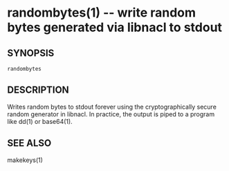 randombytes(1) -- write random bytes generated via libnacl to stdout
=============================================

## SYNOPSIS

`randombytes`

## DESCRIPTION

Writes random bytes to stdout forever using the cryptographically secure
random generator in libnacl.  In practice, the output is piped
to a program like dd(1) or base64(1).

## SEE ALSO

makekeys(1)
